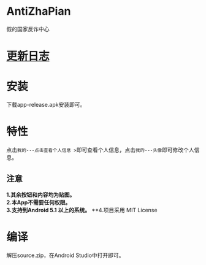 # AntiZhaPian
假的国家反诈中心  
# [更新日志](https://github.com/XJP-GIT/AntiZhaPian/blob/main/CHANGELOG.md)

# 安装
下载app-release.apk安装即可。    
# 特性  
点击```我的---点击查看个人信息 >```即可查看个人信息，点击```我的---头像```即可修改个人信息。    
## 注意
**1.其余按钮和内容均为贴图。**  
**2.本App不需要任何权限。**  
**3.支持到Android 5.1 以上的系统。**
**4.项目采用 MIT License

# 编译
解压source.zip，在Android Studio中打开即可。
